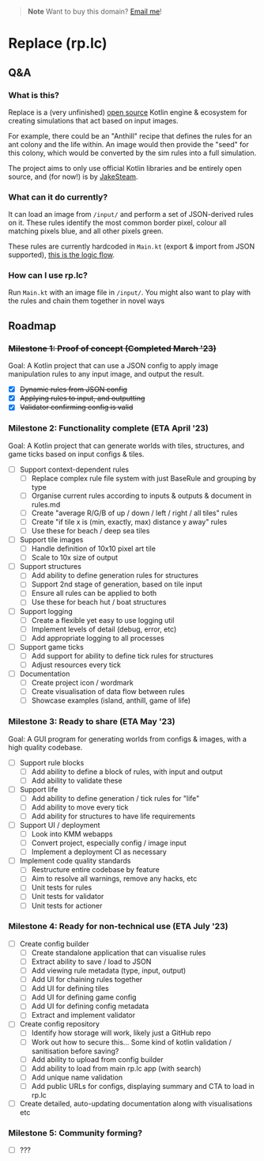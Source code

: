 > **Note**
> Want to buy this domain? [Email me](jake@jakelee.co.uk)!

# Replace (rp.lc)

## Q&A 

### What is this?

Replace is a (very unfinished) [open source](https://github.com/JakeSteam/rp.lc) Kotlin engine & ecosystem for creating simulations that act based on input images.

For example, there could be an "Anthill" recipe that defines the rules for an ant colony and the life within. An image would then provide the "seed" for this colony, which would be converted by the sim rules into a full simulation.

The project aims to only use official Kotlin libraries and be entirely open source, and (for now!) is by [JakeSteam](https://github.com/JakeSteam).

### What can it do currently?

It can load an image from `/input/` and perform a set of JSON-derived rules on it. These rules identify the most common border pixel, colour all matching pixels blue, and all other pixels green.

These rules are currently hardcoded in `Main.kt` (export & import from JSON supported), [this is the logic flow](/docs/exampleFlow.png).

### How can I use rp.lc?

Run `Main.kt` with an image file in `/input/`. You might also want to play with the rules and chain them together in novel ways

## Roadmap

### ~~Milestone 1: Proof of concept (Completed March '23)~~

Goal: A Kotlin project that can use a JSON config to apply image manipulation rules to any input image, and output the result.

- [x] ~~Dynamic rules from JSON config~~
- [x] ~~Applying rules to input, and outputting~~
- [x] ~~Validator confirming config is valid~~

### Milestone 2: Functionality complete (ETA April '23)

Goal: A Kotlin project that can generate worlds with tiles, structures, and game ticks based on input configs & tiles.

- [ ] Support context-dependent rules
  - [ ] Replace complex rule file system with just BaseRule and grouping by type
  - [ ] Organise current rules according to inputs & outputs & document in rules.md
  - [ ] Create "average R/G/B of up / down / left / right / all tiles" rules
  - [ ] Create "if tile x is (min, exactly, max) distance y away" rules
  - [ ] Use these for beach / deep sea tiles
- [ ] Support tile images
  - [ ] Handle definition of 10x10 pixel art tile
  - [ ] Scale to 10x size of output
- [ ] Support structures
  - [ ] Add ability to define generation rules for structures
  - [ ] Support 2nd stage of generation, based on tile input
  - [ ] Ensure all rules can be applied to both
  - [ ] Use these for beach hut / boat structures
- [ ] Support logging
  - [ ] Create a flexible yet easy to use logging util
  - [ ] Implement levels of detail (debug, error, etc)
  - [ ] Add appropriate logging to all processes
- [ ] Support game ticks
  - [ ] Add support for ability to define tick rules for structures
  - [ ] Adjust resources every tick 
- [ ] Documentation
  - [ ] Create project icon / wordmark
  - [ ] Create visualisation of data flow between rules
  - [ ] Showcase examples (island, anthill, game of life)

### Milestone 3: Ready to share (ETA May '23)

Goal: A GUI program for generating worlds from configs & images, with a high quality codebase.

- [ ] Support rule blocks
  - [ ] Add ability to define a block of rules, with input and output
  - [ ] Add ability to validate these
- [ ] Support life
  - [ ] Add ability to define generation / tick rules for "life"
  - [ ] Add ability to move every tick
  - [ ] Add ability for structures to have life requirements
- [ ] Support UI / deployment
  - [ ] Look into KMM webapps
  - [ ] Convert project, especially config / image input
  - [ ] Implement a deployment CI as necessary
- [ ] Implement code quality standards
  - [ ] Restructure entire codebase by feature
  - [ ] Aim to resolve all warnings, remove any hacks, etc
  - [ ] Unit tests for rules
  - [ ] Unit tests for validator
  - [ ] Unit tests for actioner

### Milestone 4: Ready for non-technical use (ETA July '23)

- [ ] Create config builder
  - [ ] Create standalone application that can visualise rules
  - [ ] Extract ability to save / load to JSON
  - [ ] Add viewing rule metadata (type, input, output)
  - [ ] Add UI for chaining rules together
  - [ ] Add UI for defining tiles
  - [ ] Add UI for defining game config
  - [ ] Add UI for defining config metadata
  - [ ] Extract and implement validator
- [ ] Create config repository
  - [ ] Identify how storage will work, likely just a GitHub repo
  - [ ] Work out how to secure this... Some kind of kotlin validation / sanitisation before saving?
  - [ ] Add ability to upload from config builder
  - [ ] Add ability to load from main rp.lc app (with search)
  - [ ] Add unique name validation
  - [ ] Add public URLs for configs, displaying summary and CTA to load in rp.lc
- [ ] Create detailed, auto-updating documentation along with visualisations etc

### Milestone 5: Community forming?

- [ ] ???
